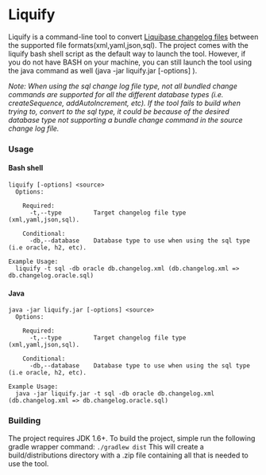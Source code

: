 # Liquify

Liquify is a command-line tool to convert [Liquibase changelog files](http://www.liquibase.org/documentation/databasechangelog.html)
between the supported file formats(xml,yaml,json,sql).  The project comes with the
liquify bash shell script as the default way to launch the tool.  However, if you do not
have BASH on your machine, you can still launch the tool using the java command as well (java -jar liquify.jar [-options] <source>).

_Note: When using the sql change log file type, not all bundled change commands are supported for all the different
database types (i.e. createSequence, addAutoIncrement, etc).  If the tool fails to build when trying to,
convert to the sql type, it could be because of the desired database type not supporting a bundle change command
in the source change log file._

### Usage
#### Bash shell
```
liquify [-options] <source>
  Options:
  
    Required:
      -t,--type         Target changelog file type (xml,yaml,json,sql).
      
    Conditional:
      -db,--database    Database type to use when using the sql type (i.e oracle, h2, etc).
      
Example Usage:
  liquify -t sql -db oracle db.changelog.xml (db.changelog.xml => db.changelog.oracle.sql)
```

#### Java 
```
java -jar liquify.jar [-options] <source>
  Options:
  
    Required:
      -t,--type         Target changelog file type (xml,yaml,json,sql).
      
    Conditional:
      -db,--database    Database type to use when using the sql type (i.e oracle, h2, etc).
      
Example Usage:
  java -jar liquify.jar -t sql -db oracle db.changelog.xml (db.changelog.xml => db.changelog.oracle.sql)
```

### Building
The project requires JDK 1.6+.  To build the project, simple run the following gradle wrapper command:
```./gradlew dist```
This will create a build/distributions directory with a .zip file containing all that is needed to use the tool.